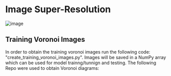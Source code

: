 # Image Super-Resolution
![image](https://github.com/user-attachments/assets/5304a45c-2750-42e0-b214-60478a35003f)

## Training Voronoi Images
In order to obtain the training voronoi images run the following code: "create_training_voronoi_images.py". Images will be saved in a NumPy array which can be used for model trainng/tunnign and testing.
The following Repo were used to obtain Voronoi diagrams:
